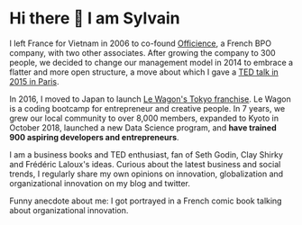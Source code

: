# Hi there 👋 I am Sylvain

I left France for Vietnam in 2006 to co-found [Officience](https://officience.com/), a French BPO company, with two other associates. After growing the company to 300 people, we decided to change our management model in 2014 to embrace a flatter and more open structure, a move about which I gave a [TED talk in 2015 in Paris](https://www.youtube.com/watch?v=7PmmhzljJdw).

In 2016, I moved to Japan to launch [Le Wagon's Tokyo franchise](https://www.lewagon.com/tokyo). Le Wagon is a coding bootcamp for entrepreneur and creative people. In 7 years, we grew our local community to over 8,000 members, expanded to Kyoto in October 2018, launched a new Data Science program, and **have trained 900 aspiring developers and entrepreneurs**.

I am a business books and TED enthusiast, fan of Seth Godin, Clay Shirky and Frédéric Laloux's ideas. Curious about the latest business and social trends, I regularly share my own opinions on innovation, globalization and organizational innovation on my blog and twitter.

Funny anecdote about me: I got portrayed in a French comic book talking about organizational innovation.
